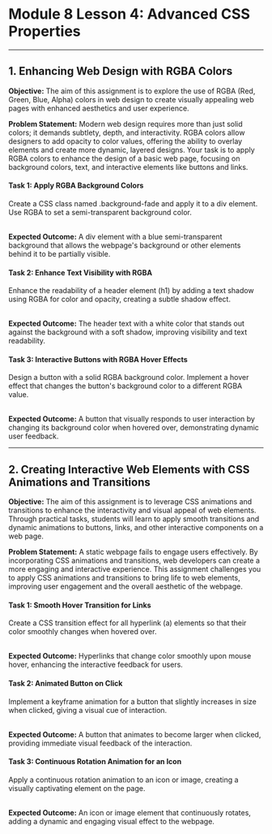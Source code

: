 <h1>Module 8 Lesson 4: Advanced CSS Properties</h1>
<hr>

<h2>1. Enhancing Web Design with RGBA Colors</h2>

<b>Objective:</b>
The aim of this assignment is to explore the use of RGBA (Red, Green, Blue, Alpha) colors in web design to create visually appealing web pages with enhanced aesthetics and user experience.

<b>Problem Statement:</b>
Modern web design requires more than just solid colors; it demands subtlety, depth, and interactivity. RGBA colors allow designers to add opacity to color values, offering the ability to overlay elements and create more dynamic, layered designs. Your task is to apply RGBA colors to enhance the design of a basic web page, focusing on background colors, text, and interactive elements like buttons and links.

<h4>Task 1: Apply RGBA Background Colors</h4>
Create a CSS class named .background-fade and apply it to a div element. Use RGBA to set a semi-transparent background color.
<br><br>

<b>Expected Outcome:</b>
A div element with a blue semi-transparent background that allows the webpage's background or other elements behind it to be partially visible.

<h4>Task 2: Enhance Text Visibility with RGBA</h4>
Enhance the readability of a header element (h1) by adding a text shadow using RGBA for color and opacity, creating a subtle shadow effect.
<br><br>

<b>Expected Outcome:</b>
The header text with a white color that stands out against the background with a soft shadow, improving visibility and text readability.

<h4>Task 3: Interactive Buttons with RGBA Hover Effects</h4>
Design a button with a solid RGBA background color. Implement a hover effect that changes the button's background color to a different RGBA value.
<br><br>

<b>Expected Outcome:</b>
A button that visually responds to user interaction by changing its background color when hovered over, demonstrating dynamic user feedback.

<hr>

<h2>2. Creating Interactive Web Elements with CSS Animations and Transitions</h2>

<b>Objective:</b>
The aim of this assignment is to leverage CSS animations and transitions to enhance the interactivity and visual appeal of web elements. Through practical tasks, students will learn to apply smooth transitions and dynamic animations to buttons, links, and other interactive components on a web page.

<b>Problem Statement:</b>
A static webpage fails to engage users effectively. By incorporating CSS animations and transitions, web developers can create a more engaging and interactive experience. This assignment challenges you to apply CSS animations and transitions to bring life to web elements, improving user engagement and the overall aesthetic of the webpage.

<h4>Task 1: Smooth Hover Transition for Links</h4>
Create a CSS transition effect for all hyperlink (a) elements so that their color smoothly changes when hovered over.
<br><br>

<b>Expected Outcome:</b>
Hyperlinks that change color smoothly upon mouse hover, enhancing the interactive feedback for users.

<h4>Task 2: Animated Button on Click</h4>
Implement a keyframe animation for a button that slightly increases in size when clicked, giving a visual cue of interaction.
<br><br>

<b>Expected Outcome:</b>
A button that animates to become larger when clicked, providing immediate visual feedback of the interaction.

<h4>Task 3: Continuous Rotation Animation for an Icon</h4>
Apply a continuous rotation animation to an icon or image, creating a visually captivating element on the page.
<br><br>

<b>Expected Outcome:</b>
An icon or image element that continuously rotates, adding a dynamic and engaging visual effect to the webpage.